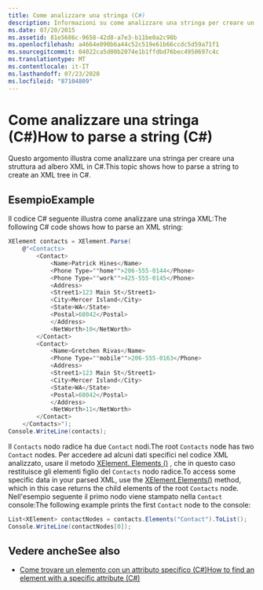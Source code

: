 ```yaml
---
title: Come analizzare una stringa (C#)
description: Informazioni su come analizzare una stringa per creare un albero XML in C#. Informazioni su come accedere a dati specifici nel codice XML analizzato.
ms.date: 07/20/2015
ms.assetid: 81e5686c-9658-42d8-a7e3-b11be0a2c98b
ms.openlocfilehash: a4664e090b6a44c52c519e61b66ccdc5d59a71f1
ms.sourcegitcommit: 04022ca5d00b2074e1b1ffdbd76bec4950697c4c
ms.translationtype: MT
ms.contentlocale: it-IT
ms.lasthandoff: 07/23/2020
ms.locfileid: "87104809"
---
```

# <a name="how-to-parse-a-string-c"></a><span data-ttu-id="fa606-104">Come analizzare una stringa (C#)</span><span class="sxs-lookup"><span data-stu-id="fa606-104">How to parse a string (C#)</span></span>

<span data-ttu-id="fa606-105">Questo argomento illustra come analizzare una stringa per creare una struttura ad albero XML in C#.</span><span class="sxs-lookup"><span data-stu-id="fa606-105">This topic shows how to parse a string to create an XML tree in C#.</span></span>

## <a name="example"></a><span data-ttu-id="fa606-106">Esempio</span><span class="sxs-lookup"><span data-stu-id="fa606-106">Example</span></span>

<span data-ttu-id="fa606-107">Il codice C# seguente illustra come analizzare una stringa XML:</span><span class="sxs-lookup"><span data-stu-id="fa606-107">The following C# code shows how to parse an XML string:</span></span>

```csharp
XElement contacts = XElement.Parse(
    @"<Contacts>
        <Contact>
            <Name>Patrick Hines</Name>
            <Phone Type=""home"">206-555-0144</Phone>
            <Phone Type=""work"">425-555-0145</Phone>
            <Address>
            <Street1>123 Main St</Street1>
            <City>Mercer Island</City>
            <State>WA</State>
            <Postal>68042</Postal>
            </Address>
            <NetWorth>10</NetWorth>
        </Contact>
        <Contact>
            <Name>Gretchen Rivas</Name>
            <Phone Type=""mobile"">206-555-0163</Phone>
            <Address>
            <Street1>123 Main St</Street1>
            <City>Mercer Island</City>
            <State>WA</State>
            <Postal>68042</Postal>
            </Address>
            <NetWorth>11</NetWorth>
        </Contact>
    </Contacts>");
Console.WriteLine(contacts);
```

<span data-ttu-id="fa606-108">Il `Contacts` nodo radice ha due `Contact` nodi.</span><span class="sxs-lookup"><span data-stu-id="fa606-108">The root `Contacts` node has two `Contact` nodes.</span></span> <span data-ttu-id="fa606-109">Per accedere ad alcuni dati specifici nel codice XML analizzato, usare il metodo [XElement. Elements ()](xref:System.Xml.Linq.XContainer.Elements) , che in questo caso restituisce gli elementi figlio del `Contacts` nodo radice.</span><span class="sxs-lookup"><span data-stu-id="fa606-109">To access some specific data in your parsed XML, use the [XElement.Elements()](xref:System.Xml.Linq.XContainer.Elements) method, which in this case returns the child elements of the root `Contacts` node.</span></span> <span data-ttu-id="fa606-110">Nell'esempio seguente il primo nodo viene stampato nella `Contact` console:</span><span class="sxs-lookup"><span data-stu-id="fa606-110">The following example prints the first `Contact` node to the console:</span></span>

```csharp
List<XElement> contactNodes = contacts.Elements("Contact").ToList();
Console.WriteLine(contactNodes[0]);
```

## <a name="see-also"></a><span data-ttu-id="fa606-111">Vedere anche</span><span class="sxs-lookup"><span data-stu-id="fa606-111">See also</span></span>

- [<span data-ttu-id="fa606-112">Come trovare un elemento con un attributo specifico (C#)</span><span class="sxs-lookup"><span data-stu-id="fa606-112">How to find an element with a specific attribute (C#)</span></span>](how-to-find-an-element-with-a-specific-attribute.md)
